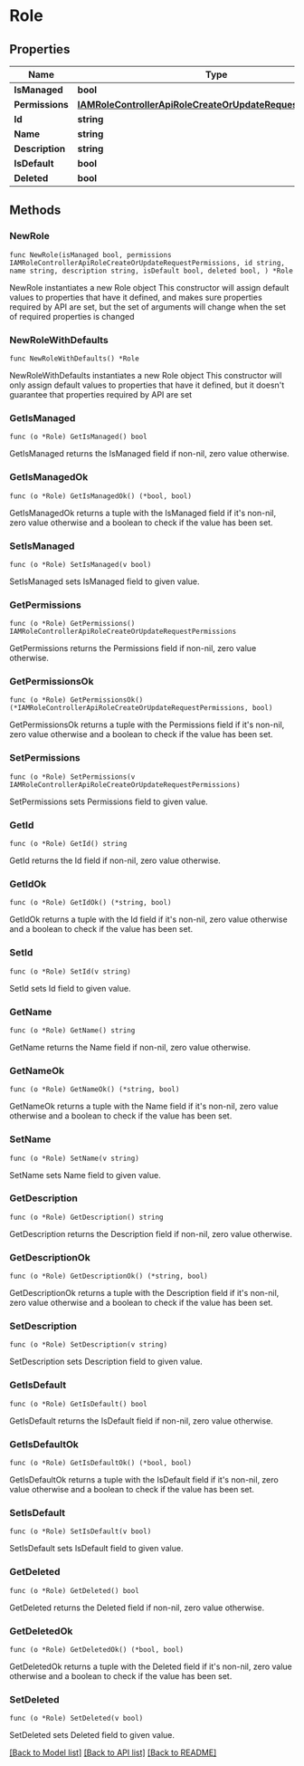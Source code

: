 # Role

## Properties

Name | Type | Description | Notes
------------ | ------------- | ------------- | -------------
**IsManaged** | **bool** |  | 
**Permissions** | [**IAMRoleControllerApiRoleCreateOrUpdateRequestPermissions**](IAMRoleControllerApiRoleCreateOrUpdateRequestPermissions.md) |  | 
**Id** | **string** |  | 
**Name** | **string** |  | 
**Description** | **string** |  | 
**IsDefault** | **bool** |  | 
**Deleted** | **bool** |  | 

## Methods

### NewRole

`func NewRole(isManaged bool, permissions IAMRoleControllerApiRoleCreateOrUpdateRequestPermissions, id string, name string, description string, isDefault bool, deleted bool, ) *Role`

NewRole instantiates a new Role object
This constructor will assign default values to properties that have it defined,
and makes sure properties required by API are set, but the set of arguments
will change when the set of required properties is changed

### NewRoleWithDefaults

`func NewRoleWithDefaults() *Role`

NewRoleWithDefaults instantiates a new Role object
This constructor will only assign default values to properties that have it defined,
but it doesn't guarantee that properties required by API are set

### GetIsManaged

`func (o *Role) GetIsManaged() bool`

GetIsManaged returns the IsManaged field if non-nil, zero value otherwise.

### GetIsManagedOk

`func (o *Role) GetIsManagedOk() (*bool, bool)`

GetIsManagedOk returns a tuple with the IsManaged field if it's non-nil, zero value otherwise
and a boolean to check if the value has been set.

### SetIsManaged

`func (o *Role) SetIsManaged(v bool)`

SetIsManaged sets IsManaged field to given value.


### GetPermissions

`func (o *Role) GetPermissions() IAMRoleControllerApiRoleCreateOrUpdateRequestPermissions`

GetPermissions returns the Permissions field if non-nil, zero value otherwise.

### GetPermissionsOk

`func (o *Role) GetPermissionsOk() (*IAMRoleControllerApiRoleCreateOrUpdateRequestPermissions, bool)`

GetPermissionsOk returns a tuple with the Permissions field if it's non-nil, zero value otherwise
and a boolean to check if the value has been set.

### SetPermissions

`func (o *Role) SetPermissions(v IAMRoleControllerApiRoleCreateOrUpdateRequestPermissions)`

SetPermissions sets Permissions field to given value.


### GetId

`func (o *Role) GetId() string`

GetId returns the Id field if non-nil, zero value otherwise.

### GetIdOk

`func (o *Role) GetIdOk() (*string, bool)`

GetIdOk returns a tuple with the Id field if it's non-nil, zero value otherwise
and a boolean to check if the value has been set.

### SetId

`func (o *Role) SetId(v string)`

SetId sets Id field to given value.


### GetName

`func (o *Role) GetName() string`

GetName returns the Name field if non-nil, zero value otherwise.

### GetNameOk

`func (o *Role) GetNameOk() (*string, bool)`

GetNameOk returns a tuple with the Name field if it's non-nil, zero value otherwise
and a boolean to check if the value has been set.

### SetName

`func (o *Role) SetName(v string)`

SetName sets Name field to given value.


### GetDescription

`func (o *Role) GetDescription() string`

GetDescription returns the Description field if non-nil, zero value otherwise.

### GetDescriptionOk

`func (o *Role) GetDescriptionOk() (*string, bool)`

GetDescriptionOk returns a tuple with the Description field if it's non-nil, zero value otherwise
and a boolean to check if the value has been set.

### SetDescription

`func (o *Role) SetDescription(v string)`

SetDescription sets Description field to given value.


### GetIsDefault

`func (o *Role) GetIsDefault() bool`

GetIsDefault returns the IsDefault field if non-nil, zero value otherwise.

### GetIsDefaultOk

`func (o *Role) GetIsDefaultOk() (*bool, bool)`

GetIsDefaultOk returns a tuple with the IsDefault field if it's non-nil, zero value otherwise
and a boolean to check if the value has been set.

### SetIsDefault

`func (o *Role) SetIsDefault(v bool)`

SetIsDefault sets IsDefault field to given value.


### GetDeleted

`func (o *Role) GetDeleted() bool`

GetDeleted returns the Deleted field if non-nil, zero value otherwise.

### GetDeletedOk

`func (o *Role) GetDeletedOk() (*bool, bool)`

GetDeletedOk returns a tuple with the Deleted field if it's non-nil, zero value otherwise
and a boolean to check if the value has been set.

### SetDeleted

`func (o *Role) SetDeleted(v bool)`

SetDeleted sets Deleted field to given value.



[[Back to Model list]](../README.md#documentation-for-models) [[Back to API list]](../README.md#documentation-for-api-endpoints) [[Back to README]](../README.md)


